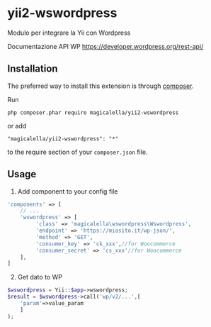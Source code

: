 # yii2-wswordpress
 Modulo per integrare la  Yii con Wordpress
 
 Documentazione API WP
 https://developer.wordpress.org/rest-api/
 
 Installation
 ------------
 
 The preferred way to install this extension is through [composer](http://getcomposer.org/download/).
 
 Run
 
 ```
 php composer.phar require magicalella/yii2-wswordpress 
 ```
 
 or add
 
 ```
 "magicalella/yii2-wswordpress": "*"
 ```
 
 to the require section of your `composer.json` file.
 
 Usage
 -----
 
 1. Add component to your config file
 ```php
 'components' => [
     // ...
     'wswordpress' => [
          'class' => 'magicalella\wswordpress\Wswordpress',
          'endpoint' => 'https://miosito.it/wp-json/',
          'method' => 'GET',
          'consumer_key' => 'ck_xxx',//for Woocommerce
          'consumer_secret' => 'cs_xxx'//for Woocommerce
     ],
 ]
 ```
 
 2. Get dato to WP
 ```php
 $wswordpress = Yii::$app->wswordpress;
 $result = $wswordpress->call('wp/v2/...',[
     'param'=>value_param
     ]
 );
 ```
 

